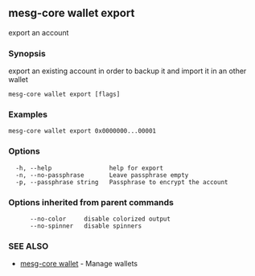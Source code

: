 ## mesg-core wallet export

export an account

### Synopsis

export an existing account in order to backup it and import it in an other wallet

```
mesg-core wallet export [flags]
```

### Examples

```
mesg-core wallet export 0x0000000...00001
```

### Options

```
  -h, --help                help for export
  -n, --no-passphrase       Leave passphrase empty
  -p, --passphrase string   Passphrase to encrypt the account
```

### Options inherited from parent commands

```
      --no-color     disable colorized output
      --no-spinner   disable spinners
```

### SEE ALSO

* [mesg-core wallet](mesg-core_wallet.md)	 - Manage wallets

